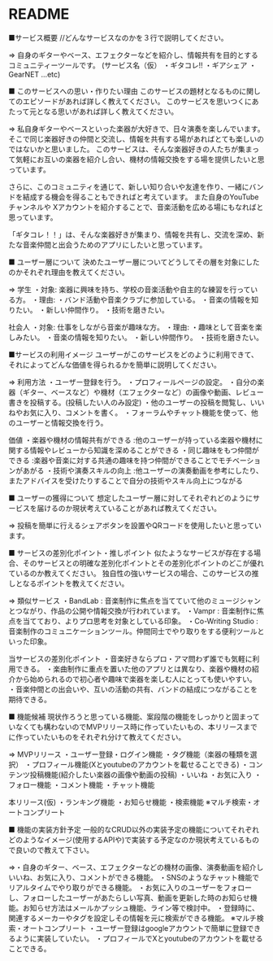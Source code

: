 # README

■サービス概要
//どんなサービスなのかを３行で説明してください。

=> 自身のギターやベース、エフェクターなどを紹介し、情報共有を目的とするコミュニティーツールです。
  (サービス名（仮） ・ギタコレ!! ・ギアシェア ・GearNET  ...etc)

■ このサービスへの思い・作りたい理由
このサービスの題材となるものに関してのエピソードがあれば詳しく教えてください。
このサービスを思いつくにあたって元となる思いがあれば詳しく教えてください。

=> 私自身ギターやベースといった楽器が大好きで、日々演奏を楽しんでいます。
   そこで同じ楽器好きの仲間と交流し、情報を共有する場があればとても楽しいのではないかと思いました。
   このサービスは、そんな楽器好きの人たちが集まって気軽にお互いの楽器を紹介し合い、機材の情報交換をする場を提供したいと思っています。

   さらに、このコミュニティを通じて、新しい知り合いや友達を作り、一緒にバンドを結成する機会を得ることもできればと考えています。
   また自身のYouTubeチャンネルや Xアカウントを紹介することで、音楽活動を広める場にもなればと思っています。

  「ギタコレ！！」は、そんな楽器好きが集まり、情報を共有し、交流を深め、新たな音楽仲間と出会うためのアプリにしたいと思っています。


■ ユーザー層について
決めたユーザー層についてどうしてその層を対象にしたのかそれぞれ理由を教えてください。

=> 学生
    ・対象: 楽器に興味を持ち、学校の音楽活動や自主的な練習を行っている方。
    ・理由: ・バンド活動や音楽クラブに参加している。
           ・音楽の情報を知りたい。
           ・新しい仲間作り。
           ・技術を磨きたい。

   社会人 
    ・対象: 仕事をしながら音楽が趣味な方。
    ・理由: ・趣味として音楽を楽しみたい。
           ・音楽の情報を知りたい。
           ・新しい仲間作り。
           ・技術を磨きたい。
           


■サービスの利用イメージ
ユーザーがこのサービスをどのように利用できて、それによってどんな価値を得られるかを簡単に説明してください。

=> 利用方法
     ・ユーザー登録を行う。
     ・プロフィールページの設定。
     ・自分の楽器（ギター、ベースなど）や機材（エフェクターなど）の画像や動画、レビュー書きを投稿する。(投稿したい人のみ設定)
     ・他のユーザーの投稿を閲覧し、いいねやお気に入り、コメントを書く。
     ・フォーラムやチャット機能を使って、他のユーザーと情報交換を行う。
   
   価値
     ・楽器や機材の情報共有ができる :他のユーザーが持っている楽器や機材に関する情報やレビューから知識を深めることができる
     ・同じ趣味をもつ仲間ができる :楽器や音楽に対する共通の趣味を持つ仲間ができることでモチベーションがあがる
     ・技術や演奏スキルの向上 :他ユーザーの演奏動画を参考にしたり、またアドバイスを受けたりすることで自分の技術やスキル向上につながる


■ ユーザーの獲得について
想定したユーザー層に対してそれぞれどのようにサービスを届けるのか現状考えていることがあれば教えてください。

=> 投稿を簡単に行えるシェアボタンを設置やQRコードを使用したいと思っています。

■ サービスの差別化ポイント・推しポイント
似たようなサービスが存在する場合、そのサービスとの明確な差別化ポイントとその差別化ポイントのどこが優れているのか教えてください。
独自性の強いサービスの場合、このサービスの推しとなるポイントを教えてください。

=> 類似サービス
    ・BandLab : 音楽制作に焦点を当てていて他のミュージシャンとつながり、作品の公開や情報交換が行われています。
    ・Vampr :  音楽制作に焦点を当てており、よりプロ思考を対象としている印象。
    ・Co-Writing Studio : 音楽制作のコミュニケーションツール。仲間同士でやり取りをする便利ツールといった印象。
   
   当サービスの差別化ポイント
    ・音楽好きならプロ・アマ問わず誰でも気軽に利用できる。
    ・楽曲制作に重点を置いた他のアプリとは異なり、楽器や機材の紹介から始められるので初心者や趣味で楽器を楽しむ人にとっても使いやすい。
    ・音楽仲間との出会いや、互いの活動の共有、バンドの結成につながることを期待できる。



■ 機能候補
現状作ろうと思っている機能、案段階の機能をしっかりと固まっていなくても構わないのでMVPリリース時に作っていたいもの、本リリースまでに作っていたいものをそれぞれ分けて教えてください。

=> MVPリリース
    ・ユーザー登録・ログイン機能
    ・タグ機能（楽器の種類を選択）
    ・プロフィール機能(Xとyoutubeのアカウントを載せることできる)
    ・コンテンツ投稿機能(紹介したい楽器の画像や動画の投稿)
    ・いいね
    ・お気に入り
    ・フォロー機能
    ・コメント機能
    ・チャット機能 
    
  本リリース(仮)
    ・ランキング機能
    ・お知らせ機能
    ・検索機能  ※マルチ検索・オートコンプリート 



■ 機能の実装方針予定
一般的なCRUD以外の実装予定の機能についてそれぞれどのようなイメージ(使用するAPIや)で実装する予定なのか現状考えているもので良いので教えて下さい。

=>・自身のギター、ベース、エフェクターなどの機材の画像、演奏動画を紹介しいいね、お気に入り、コメントができる機能。
  ・SNSのようなチャット機能でリアルタイムでやり取りができる機能。
  ・お気に入りのユーザーをフォローし、フォローしたユーザーがあたらしい写真、動画を更新した時のお知らせ機能。お知らせ方法はメールかプッシュ機能、ライン等で検討中。
  ・登録時に、関連するメーカーやタグを設定しその情報を元に検索ができる機能。 ※マルチ検索・オートコンプリート
  ・ユーザー登録はgoogleアカウントで簡単に登録できるように実装していたい。
  ・プロフィールでXとyoutubeのアカウントを載せることできる。
  
